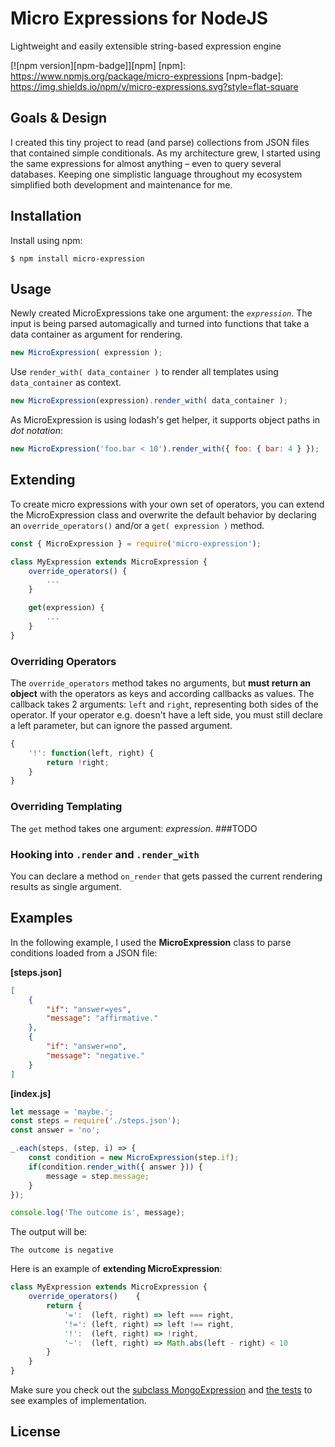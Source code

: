 Micro Expressions for NodeJS
============================

Lightweight and easily extensible string-based expression engine

[![npm version][npm-badge]][npm]
[npm]: https://www.npmjs.org/package/micro-expressions
[npm-badge]: https://img.shields.io/npm/v/micro-expressions.svg?style=flat-square

## Goals & Design

I created this tiny project to read (and parse) collections from JSON files that contained simple conditionals. As my architecture grew, I started using the same expressions for almost anything – even to query several databases. Keeping one simplistic language throughout my ecosystem simplified both development and maintenance for me.

## Installation

Install using npm:

```shell
$ npm install micro-expression
```

## Usage
Newly created MicroExpressions take one argument: the _`expression`_.
The input is being parsed automagically and turned into functions that take a data container as argument for rendering.
```javascript
new MicroExpression( expression );
```
Use `render_with( data_container )` to render all templates using `data_container` as context.

```javascript
new MicroExpression(expression).render_with( data_container );
```

As MicroExpression is using lodash's get helper, it supports object paths in _dot notation_:

```javascript
new MicroExpression('foo.bar < 10').render_with({ foo: { bar: 4 } });
```

## Extending

To create micro expressions with your own set of operators, you can extend the MicroExpression class and overwrite the default behavior by declaring an `override_operators()` and/or a `get( expression )` method.

```javascript
const { MicroExpression } = require('micro-expression');

class MyExpression extends MicroExpression {
	override_operators() { 
		... 
	}

	get(expression) { 
		... 
	}
}
```
### Overriding Operators

The `override_operators` method takes no arguments, but **must return an object** with the operators as keys and according callbacks as values. The callback takes 2 arguments: `left` and `right`, representing both sides of the operator. If your operator e.g. doesn't have a left side, you must still declare a left parameter, but can ignore the passed argument.

```javascript
{
	'!': function(left, right) {
		return !right;
	}
}
```

### Overriding Templating

The `get` method takes one argument: _expression_. ###TODO

### Hooking into `.render` and `.render_with`

You can declare a method `on_render` that gets passed the current rendering results as single argument.

## Examples

In the following example, I used the **MicroExpression** class to parse conditions loaded from a JSON file:

**[steps.json]**
```json
[
	{
		"if": "answer=yes",
		"message": "affirmative."
	}, 
	{
		"if": "answer=no",
		"message": "negative."
	}
]
```

**[index.js]**
```javascript
let message = 'maybe.';
const steps = require('./steps.json');
const answer = 'no';

_.each(steps, (step, i) => {
	const condition = new MicroExpression(step.if);
	if(condition.render_with({ answer })) {
		message = step.message;
	}
});

console.log('The outcome is', message);
```

The output will be:
```shell
The outcome is negative
```

Here is an example of **extending MicroExpression**:

```javascript
class MyExpression extends MicroExpression {
	override_operators() 	{  
		return {
			'=':  (left, right) => left === right,
			'!=': (left, right) => left !== right,
			'!':  (left, right) => !right,
			'~':  (left, right) => Math.abs(left - right) < 10
		}
	}
}
```

Make sure you check out the [subclass MongoExpression][] and [the tests][] to see examples of implementation.

[subclass MongoExpression]: https://github.com/polygoat/micro-expression/blob/main/examples/mongo-expression.js
[the tests]: https://github.com/polygoat/micro-expression/blob/main/tests/all.test.js

License
-------
